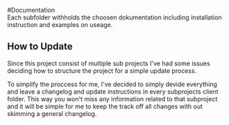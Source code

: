 #Documentation  
Each subfolder withholds the choosen dokumentation including installation instruction and examples on useage.

## How to Update  
Since this project consist of multiple sub projects I've had some issues deciding how to structure the project for a simple update process. 

To simplify the proccess for me, I've decided to simply devide everything and leave a changelog and update instructions in every subprojects client folder. This way you won't miss any information related to that subproject and it will be simple for me to keep the track off all changes with out skimming a general changelog. 
